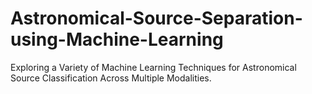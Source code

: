 # Astronomical-Source-Separation-using-Machine-Learning
Exploring a Variety of Machine Learning Techniques for Astronomical Source Classification Across Multiple Modalities.
